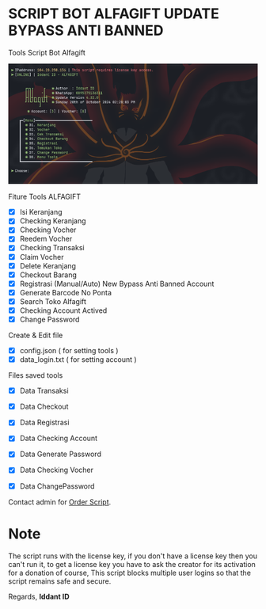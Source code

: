 # SCRIPT BOT ALFAGIFT UPDATE BYPASS ANTI BANNED
Tools Script Bot Alfagift
<center><img src="xdf.png" alt="tools"></center>

Fiture Tools ALFAGIFT
- [x] Isi Keranjang
- [x] Checking Keranjang
- [x] Checking Vocher
- [x] Reedem Vocher
- [x] Checking Transaksi
- [x] Claim Vocher
- [x] Delete Keranjang
- [x] Checkout Barang
- [x] Registrasi (Manual/Auto) New Bypass Anti Banned Account
- [x] Generate Barcode No Ponta
- [x] Search Toko Alfagift
- [x] Checking Account Actived
- [x] Change Password

Create & Edit file
- [x] config.json ( for setting tools )
- [x] data_login.txt ( for setting account )

Files saved tools
- [x] Data Transaksi
- [x] Data Checkout
- [x] Data Registrasi
- [x] Data Checking Account
- [x] Data Generate Password
- [x] Data Checking Vocher
- [x] Data ChangePassword


Contact admin for [Order Script](https://api.whatsapp.com/send?phone=62895375136311&text=Hai%2C%20Order%20script%20ALFAGIFT%20nya%20dong%20bosku%2C).<br>

# Note
The script runs with the license key,
if you don't have a license key then you can't run it,
to get a license key you have to ask the creator for its activation for a donation of course,
This script blocks multiple user logins so that the script remains safe and secure.

Regards,
**Iddant ID**
